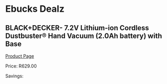 
# Ebucks Dealz
## BLACK+DECKER- 7.2V Lithium-ion Cordless Dustbuster® Hand Vacuum (2.0Ah battery) with Base
[Product Page](https://www.ebucks.com/web/shop/productSelected.do?prodId=1153251628&catId=363410833)

Price: R629.00

Savings: 


	